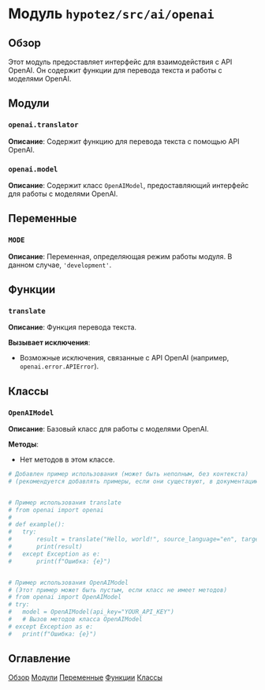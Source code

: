 # Модуль `hypotez/src/ai/openai`

## Обзор

Этот модуль предоставляет интерфейс для взаимодействия с API OpenAI. Он содержит функции для перевода текста и работы с моделями OpenAI.


## Модули

### `openai.translator`

**Описание**: Содержит функцию для перевода текста с помощью API OpenAI.


### `openai.model`

**Описание**: Содержит класс `OpenAIModel`, предоставляющий интерфейс для работы с моделями OpenAI.


## Переменные

### `MODE`

**Описание**:  Переменная, определяющая режим работы модуля. В данном случае, `'development'`.


## Функции

### `translate`

**Описание**: Функция перевода текста.

**Вызывает исключения**:
- Возможные исключения, связанные с API OpenAI (например, `openai.error.APIError`).

## Классы

### `OpenAIModel`

**Описание**: Базовый класс для работы с моделями OpenAI.

**Методы**:
- Нет методов в этом классе.


```python
# Добавлен пример использования (может быть неполным, без контекста)
# (рекомендуется добавлять примеры, если они существуют, в документацию).


# Пример использования translate
# from openai import openai
#
# def example():
# 	try:
# 		result = translate("Hello, world!", source_language="en", target_language="es")
# 		print(result)
# 	exсept Exception as e:
# 		print(f"Ошибка: {e}")


# Пример использования OpenAIModel
# (Этот пример может быть пустым, если класс не имеет методов)
# from openai import OpenAIModel
# try:
# 	model = OpenAIModel(api_key="YOUR_API_KEY")
# 	# Вызов методов класса OpenAIModel
# except Exception as e:
# 	print(f"Ошибка: {e}")

```

## Оглавление

[Обзор](#обзор)
[Модули](#модули)
[Переменные](#переменные)
[Функции](#функции)
[Классы](#классы)

```
```